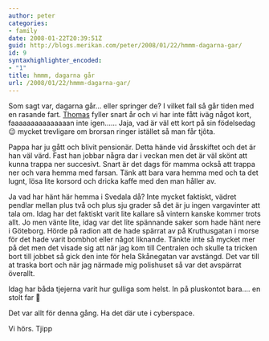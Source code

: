 ```yaml
---
author: peter
categories:
- family
date: 2008-01-22T20:39:51Z
guid: http://blogs.merikan.com/peter/2008/01/22/hmmm-dagarna-gar/
id: 9
syntaxhighlighter_encoded:
- "1"
title: hmmm, dagarna går
url: /2008/01/22/hmmm-dagarna-gar/
---
```


Som sagt var, dagarna går&#8230; eller springer de? I vilket fall så går tiden med en rasande fart. [Thomas](http://merikan.net/) fyller snart år och vi har inte fått iväg något kort, faaaaaaaaaaaaaaan inte igen&#8230;&#8230; Jaja, vad är väl ett kort på sin födelsedag 😉 mycket trevligare om brorsan ringer istället så man får tjôta.

Pappa har ju gått och blivit pensionär. Detta hände vid årsskiftet och det är han väl värd. Fast han jobbar några dar i veckan men det är väl skönt att kunna trappa ner succesivt. Snart är det dags för mamma också att trappa ner och vara hemma med farsan. Tänk att bara vara hemma med och ta det lugnt, lösa lite korsord och dricka kaffe med den man håller av.

Ja vad har hänt här hemma i Svedala då? Inte mycket faktiskt, vädret pendlar mellan plus två och plus sju grader så det är ju ingen vargavinter att tala om. Idag har det faktiskt varit lite kallare så vintern kanske kommer trots allt. Jo men vänte lite, idag var det lite spännande saker som hade hänt nere i Göteborg. Hörde på radion att de hade spärrat av på Kruthusgatan i morse för det hade varit bombhot eller något liknande. Tänkte inte så mycket mer på det men det visade sig att när jag kom till Centralen och skulle ta tricken bort till jobbet så gick den inte för hela Skånegatan var avstängd. Det var till at traska bort och när jag närmade mig polishuset så var det avspärrat överallt.

Idag har båda tjejerna varit hur gulliga som helst. In på pluskontot bara&#8230;. en stolt far 🙂

Det var allt för denna gång. Ha det där ute i cyberspace.

Vi hörs. Tjipp